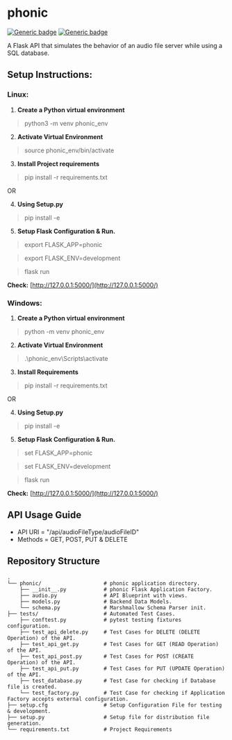 # phonic
[![Generic badge](https://img.shields.io/badge/Python-3.7.9-<COLOR>.svg)](https://shields.io/) 
[![Generic badge](https://img.shields.io/badge/TestCoverage-96percent-<COLOR>.svg)](https://shields.io/)

A Flask API that simulates the behavior of an audio file server while using a SQL database.

## Setup Instructions: 

### Linux:
1. **Create a Python virtual environment**
> python3 -m venv phonic_env

2. **Activate Virtual Environment**
> source phonic_env/bin/activate

3. **Install Project requirements**
> pip install -r requirements.txt

OR

4. **Using Setup.py**
> pip install -e

5. **Setup Flask Configuration & Run.**

> export FLASK_APP=phonic

> export FLASK_ENV=development

> flask run

**Check:** [http://127.0.0.1:5000/](http://127.0.0.1:5000/)


### Windows:
1. **Create a Python virtual environment**
> python -m venv phonic_env

2. **Activate Virtual Environment**
> .\phonic_env\Scripts\activate

3. **Install Requirements**
> pip install -r requirements.txt

OR

4. **Using Setup.py**
> pip install -e

5. **Setup Flask Configuration & Run.**
> set FLASK_APP=phonic

> set FLASK_ENV=development

> flask run

**Check:** [http://127.0.0.1:5000/](http://127.0.0.1:5000/)

## API Usage Guide
* API URI = "/api/audioFileType/audioFileID"
* Methods = GET, POST, PUT & DELETE
  

## Repository Structure
    .
    └── phonic/                    # phonic application directory.
        ├── __init__.py            # phonic Flask Application Factory.
        ├── audio.py               # API Blueprint with views.
        ├── models.py              # Backend Data Models.
        └── schema.py              # Marshmallow Schema Parser init.
    ├── tests/                     # Automated Test Cases.
        ├── conftest.py            # pytest testing fixtures configuration.
        ├── test_api_delete.py     # Test Cases for DELETE (DELETE Operation) of the API.
        ├── test_api_get.py        # Test Cases for GET (READ Operation) of the API.
        ├── test_api_post.py       # Test Cases for POST (CREATE Operation) of the API.
        ├── test_api_put.py        # Test Cases for PUT (UPDATE Operation) of the API.
        ├── test_database.py       # Test Case for checking if Database file is created.
        └── test_factory.py        # Test Case for checking if Application Factory accepts external configuration.
    ├── setup.cfg                  # Setup Configuration File for testing & development.   
    ├── setup.py                   # Setup file for distribution file generation.
    └── requirements.txt           # Project Requirements
